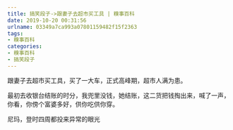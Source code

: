 ```yaml
---
title: 搞笑段子->跟妻子去超市买工具 | 糗事百科
date: 2019-10-20 00:31:56
urlname: 03349a7ca993a07801159482f15f2363
tags: 
- 糗事百科
categories:
- 糗事百科
- 搞笑段子
---
```

跟妻子去超市买工具，买了一大车，正式高峰期，超市人满为患。

最初去收银台结账的时分，我兜里没钱，她结账，这二货把钱掏出来，喊了一声，你看，你傍个富婆多好，供你吃供你穿。

尼玛，登时四周都投来异常的眼光


